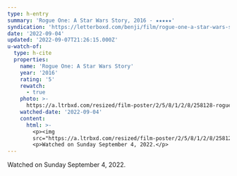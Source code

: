 ```yaml
---
type: h-entry
summary: 'Rogue One: A Star Wars Story, 2016 - ★★★★★'
syndication: 'https://letterboxd.com/benji/film/rogue-one-a-star-wars-story/4/'
date: '2022-09-04'
updated: '2022-09-07T21:26:15.000Z'
u-watch-of:
  type: h-cite
  properties:
    name: 'Rogue One: A Star Wars Story'
    year: '2016'
    rating: '5'
    rewatch:
      - true
    photo: >-
      https://a.ltrbxd.com/resized/film-poster/2/5/8/1/2/8/258128-rogue-one-a-star-wars-story-0-600-0-900-crop.jpg?v=eff30d0282
    watched-date: '2022-09-04'
    content:
      html: >-
        <p><img
        src="https://a.ltrbxd.com/resized/film-poster/2/5/8/1/2/8/258128-rogue-one-a-star-wars-story-0-600-0-900-crop.jpg?v=eff30d0282"/></p>
        <p>Watched on Sunday September 4, 2022.</p>
---
```

Watched on Sunday September 4, 2022.
